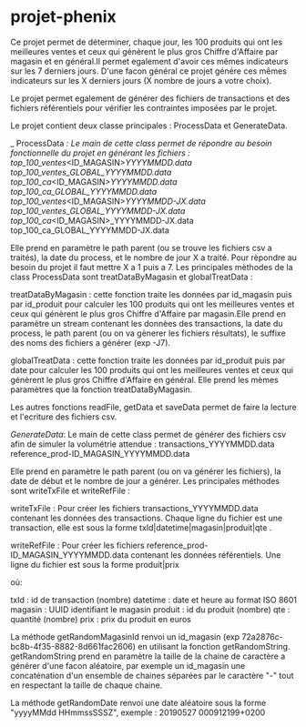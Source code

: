 # projet-phenix

Ce projet permet de déterminer, chaque jour, les 100 produits qui ont les meilleures ventes et ceux qui génèrent le plus gros Chiffre d'Affaire par magasin et en général.Il permet egalement d'avoir ces mêmes indicateurs sur les 7 derniers jours. D'une facon général ce projet génére ces mêmes indicateurs sur les X derniers jours (X nombre de jours a votre choix).

Le projet permet egalement de générer des fichiers de transactions et des fichiers référentiels pour vérifier les contraintes imposées par le projet.  

Le projet contient deux classe principales : ProcessData et GenerateData.

_ ProcessData _: 
Le main de cette class permet de répondre au besoin fonctionnelle du projet en générant les fichiers : 
top_100_ventes_<ID_MAGASIN>_YYYYMMDD.data
top_100_ventes_GLOBAL_YYYYMMDD.data
top_100_ca_<ID_MAGASIN>_YYYYMMDD.data
top_100_ca_GLOBAL_YYYYMMDD.data
top_100_ventes_<ID_MAGASIN>_YYYYMMDD-JX.data
top_100_ventes_GLOBAL_YYYYMMDD-JX.data
top_100_ca_<ID_MAGASIN>_YYYYMMDD-JX.data
top_100_ca_GLOBAL_YYYYMMDD-JX.data

Elle prend en paramètre le path parent (ou se trouve les fichiers csv a traités), la date du process, et le nombre de jour X a traité. Pour rèpondre au besoin du projet il faut mettre X a 1 puis a 7. 
Les principales mèthodes de la class ProcessData sont treatDataByMagasin et globalTreatData : 

treatDataByMagasin : cette fonction traite les données par id_magasin puis par id_produit pour calculer les 100 produits qui ont les meilleures ventes et ceux qui génèrent le plus gros Chiffre d'Affaire par magasin.Elle prend en paramètre un stream contenant les donnèes des transactions, la date du process, le path parent (ou on va gènerer les fichiers résultats), le suffixe des noms des fichiers a générer (exp -J7).

globalTreatData : cette fonction traite les données par id_produit puis par date pour calculer les 100 produits qui ont les meilleures ventes et ceux qui génèrent le plus gros Chiffre d'Affaire en général. Elle prend les mèmes paramètres que la fonction treatDataByMagasin.

Les autres fonctions readFile, getData et saveData permet de faire la lecture et l'ecriture des fichiers csv.

_GenerateData_: 
Le main de cette class permet de générer des fichiers csv afin de simuler la volumétrie attendue : 
transactions_YYYYMMDD.data
reference_prod-ID_MAGASIN_YYYYMMDD.data

Elle prend en paramètre le path parent (ou on va générer les fichiers), la date de début et le nombre de jour a générer. 
Les principales méthodes sont writeTxFile et writeRefFile : 

writeTxFile : Pour créer les fichiers transactions_YYYYMMDD.data contenant les données des transactions. Chaque ligne du fichier est une transaction, elle est sous la forme txId|datetime|magasin|produit|qte .

writeRefFile : Pour créer les fichiers reference_prod-ID_MAGASIN_YYYYMMDD.data contenant les données référentiels. Une ligne du fichier est sous la forme produit|prix 

où:

txId : id de transaction (nombre)
datetime : date et heure au format ISO 8601
magasin : UUID identifiant le magasin
produit : id du produit (nombre)
qte : quantité (nombre)
prix : prix du produit en euros

La méthode getRandomMagasinId renvoi un id_magasin (exp 72a2876c-bc8b-4f35-8882-8d661fac2606) en utilisant la fonction getRandomString. getRandomString prend en paramètre la taille de la chaine de caractère a générer d'une facon aléatoire, par exemple un id_magasin une concaténation d'un ensemble de chaines séparées par le caractère "-" tout en respectant la taille de chaque chaine.

La méthode getRandomDate renvoi une date aléatoire sous la forme "yyyyMMdd HHmmssSSSZ", exemple : 20190527 000912199+0200



